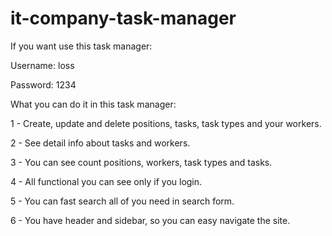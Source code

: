 # it-company-task-manager
If you want use this task manager:

Username: loss

Password: 1234


What you can do it in this task manager:

1 - Create, update and delete positions, tasks, task types and your workers.

2 - See detail info about tasks and workers.

3 - You can see count positions, workers, task types and tasks.

4 - All functional you can see only if you login.

5 - You can fast search all of you need in search form.

6 - You have header and sidebar, so you can easy navigate the site.

